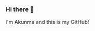 ### Hi there 👋

I'm Akunma and this is my GitHub!

<!-- I am currently working as a consultant at Deloitte. I'm a graduate from the University of Leeds, where I completed a Chemistry degree and worked part-time as a Primary and Secondary School tutor.


<!--
**andujiuba/andujiuba** is a ✨ _special_ ✨ repository because its `README.md` (this file) appears on your GitHub profile.

Here are some ideas to get you started:

- 🔭 I’m currently working on ...
- 🌱 I’m currently learning ...
- 👯 I’m looking to collaborate on ...
- 🤔 I’m looking for help with ...
- 💬 Ask me about ...
- 📫 How to reach me: ...
- 😄 Pronouns: ...
- ⚡ Fun fact: ...
-->
